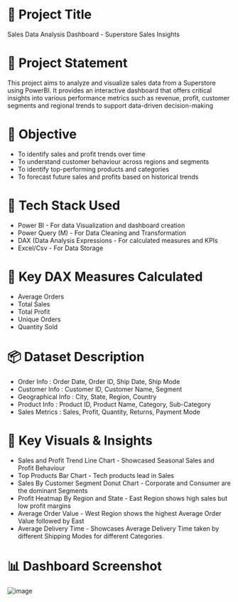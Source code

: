 # 📝 Project Title
Sales Data Analysis Dashboard - Superstore Sales Insights

# 🎯 Project Statement
This project aims to analyze and visualize sales data from a Superstore using PowerBI. It provides an interactive dashboard that offers critical insights into various performance metrics such as revenue, profit, customer segments and regional trends to support data-driven decision-making

# 🎯 Objective
- To identify sales and profit trends over time
- To understand customer behaviour across regions and segments
- To identify top-performing products and categories
- To forecast future sales and profits based on historical trends

# 🧰 Tech Stack Used
- Power BI - For data Visualization and dashboard creation
- Power Query (M) - For Data Cleaning and Transformation
- DAX (Data Analysis Expressions - For calculated measures and KPIs
- Excel/Csv - For Data Storage

# 🧰 Key DAX Measures Calculated
- Average Orders
- Total Sales
- Total Profit
- Unique Orders
- Quantity Sold

# 📦 Dataset Description
- Order Info : Order Date, Order ID, Ship Date, Ship Mode
- Customer Info : Customer ID, Customer Name, Segment
- Geographical Info : City, State, Region, Country
- Product Info : Product ID, Product Name, Category, Sub-Category
- Sales Metrics : Sales, Profit, Quantity, Returns, Payment Mode

# 📌 Key Visuals & Insights
- Sales and Profit Trend Line Chart - Showcased Seasonal Sales and Profit Behaviour
- Top Products Bar Chart - Tech products lead in Sales
- Sales By Customer Segment Donut Chart - Corporate and Consumer are the dominant Segments
- Profit Heatmap By Region and State - East Region shows high sales but low profit margins
- Average Order Value - West Region shows the highest Average Order Value followed by East
- Average Delivery Time - Showcases Average Delivery Time taken by different Shipping Modes for different Categories

# 📊 Dashboard Screenshot
![image](https://github.com/user-attachments/assets/a27866dc-8cdd-4bc6-8338-6bbc22e6f7b8)
